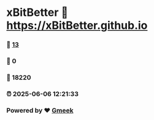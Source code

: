 # xBitBetter :link: https://xBitBetter.github.io 
### :page_facing_up: [13](https://xBitBetter.github.io/tag.html) 
### :speech_balloon: 0 
### :hibiscus: 18220 
### :alarm_clock: 2025-06-06 12:21:33 
### Powered by :heart: [Gmeek](https://github.com/Meekdai/Gmeek)

